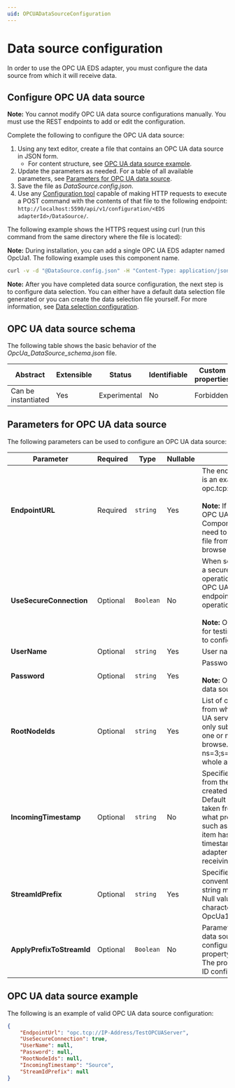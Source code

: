 ```yaml
---
uid: OPCUADataSourceConfiguration
---
```


# Data source configuration

In order to use the OPC UA EDS adapter, you must configure the data source from which it will receive data.

## Configure OPC UA data source

**Note:** You cannot modify OPC UA data source configurations manually. You must use the REST endpoints to add or edit the configuration.

Complete the following to configure the OPC UA data source:

1. Using any text editor, create a file that contains an OPC UA data source in JSON form.
    - For content structure, see [OPC UA data source example](#opc-ua-data-source-example).
2. Update the parameters as needed. For a table of all available parameters, see [Parameters for OPC UA data source](#parameters-for-opc-ua-data-source).
3. Save the file as _DataSource.config.json_.
4. Use any [Configuration tool](xref:ConfigurationTools) capable of making HTTP requests to execute a POST command with the contents of that file to the following endpoint: `http://localhost:5590/api/v1/configuration/<EDS adapterId>/DataSource/`. 

The following example shows the HTTPS request using curl (run this command from the same directory where the file is located):

**Note:** During installation, you can add a single OPC UA EDS adapter named OpcUa1. The following example uses this component name.

```bash
curl -v -d "@DataSource.config.json" -H "Content-Type: application/json" "http://localhost:5590/api/v1/configuration/OpcUa1/DataSource"
```
**Note:** After you have completed data source configuration, the next step is to configure data selection. You can either have a default data selection file generated or you can create the data selection file yourself. For more information, see [Data selection configuration](xref:OPCUADataSelectionConfiguration).

## OPC UA data source schema

The following table shows the basic behavior of the _OpcUa_DataSource_schema.json_ file.

| Abstract            | Extensible | Status       | Identifiable | Custom properties | Additional properties |
| ------------------- | ---------- | ------------ | ------------ | ----------------- | --------------------- |
| Can be instantiated | Yes        | Experimental | No           | Forbidden         | Forbidden             |

## Parameters for OPC UA data source

The following parameters can be used to configure an OPC UA data source:

| Parameter | Required | Type | Nullable | Description |
|-----------|----------|------|----------|-------------|
| **EndpointURL** | Required | `string` | Yes | The endpoint URL of the OPC UA server. The following is an example of the URL format: opc.tcp://OPCServerHost:Port/OpcUa/SimulationServer<br><br>**Note:** If you change the EndpointURL on a configured OPC UA EDS adapter that has ComponentID_DataSelection.json file exported, you need to remove the _ComponentID_DataSelection.json_ file from the configuration directory to trigger a new browse (export).|
| **UseSecureConnection**|Optional | `Boolean` | No | When set to true, the OPC UA EDS adapter connects to a secure endpoint using OPC UA certificate exchange operation. The default is true. When set to false, the OPC UA EDS adapter connects to an unsecured endpoint of the server and certificate exchange operation is not required.<br><br>**Note:** OSIsoft recommends setting this option to false for testing purposes only. For more information on how to configure security, see [Adapter security](xref:OPCUAAdapterSecurityConfiguration).|
| **UserName** | Optional | `string` | Yes | User name for accessing the OPC UA server. |
| **Password** | Optional | `string` | Yes | Password for accessing the OPC UA server.<br><br>**Note:** OSIsoft recommends using REST to configure the data source when the password must be specified.|
| **RootNodeIds** | Optional | `string` | Yes |List of comma-separated NodeIds of those objects from which the OPC UA EDS adapter browses the OPC UA server address space. This option allows selecting only subsets of the OPC UA address by explicitly listing one or more NodeIds which are used to start the initial browse. For example: ns=5;s=85/0:Simulation, ns=3;s=DataItems. If not specified, it means that the whole address space will be browsed.|
| **IncomingTimestamp**	| Optional | `string` | No | Specifies whether the incoming timestamp is taken from the source, from the OPC UA server, or should be created by the OPC UA EDS adapter instance. **Source** - Default and recommended setting. The timestamp is taken from the source timestamp field. The source is what provides data for the item to the OPC UA server, such as a field device. **Server** - In case the OPC UA item has an invalid source timestamp field, the Server timestamp can be used. **Connector** - The OPC UA EDS adapter generates a timestamp for the item upon receiving it from the OPC UA server.|
| **StreamIdPrefix** | Optional | `string` | Yes | Specifies what prefix is used for Stream IDs. Naming convention is StreamIdPrefixNodeId. **Note:** An empty string means no prefix will be added to the Stream IDs. Null value means ComponentID followed by dot character will be added to the stream IDs (for example, OpcUa1.NodeId).|
| **ApplyPrefixToStreamId** | Optional          | `Boolean` | No | Parameter applied to all data items collected from the data source that have custom stream ID configured. If configured, the adapter will apply the StreamIdPrefix property to all the streams with custom ID configured. The property does not affect any streams with default ID configured|


## OPC UA data source example

The following is an example of valid OPC UA data source configuration:

```json
{
    "EndpointUrl": "opc.tcp://IP-Address/TestOPCUAServer",
    "UseSecureConnection": true,
    "UserName": null,
    "Password": null,
    "RootNodeIds": null,
    "IncomingTimestamp": "Source",
    "StreamIdPrefix": null
}
```
